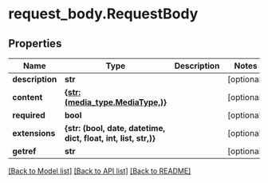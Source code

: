 # request_body.RequestBody

## Properties
Name | Type | Description | Notes
------------ | ------------- | ------------- | -------------
**description** | **str** |  | [optional] 
**content** | [**{str: (media_type.MediaType,)}**](MediaType.md) |  | [optional] 
**required** | **bool** |  | [optional] 
**extensions** | **{str: (bool, date, datetime, dict, float, int, list, str,)}** |  | [optional] 
**getref** | **str** |  | [optional] 

[[Back to Model list]](../README.md#documentation-for-models) [[Back to API list]](../README.md#documentation-for-api-endpoints) [[Back to README]](../README.md)


